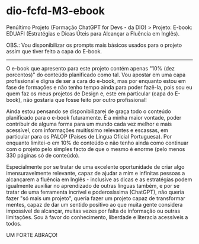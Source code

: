 # dio-fcfd-M3-ebook
Penúltimo Projeto (Formação ChatGPT for Devs - da DIO) > Projeto: E-book: EDUAFI (Estratégias e Dicas Úteis para Alcançar a Fluência em Inglês).

OBS.: Vou disponibilizar os prompts mais básicos usados para o projeto assim que tiver feito a capa do E-book.

-- --------------------

O e-book que apresento para este projeto contém apenas "10% (dez porcentos)" do conteúdo planificado como tal. Vou apostar em uma capa profissional e digna de ser a cara do e-book, mas por enquanto estou em fase de formações e não tenho tempo ainda para poder fazê-la, pois sou eu quem faz os meus projetos de Design e, este em particular (capa do E-book), não gostaria que fosse feito por outro profissional!

Ainda estou pensando se disponibilizarei de graça todo o conteúdo planificado para o e-book futuramente. É a minha maior vontade, poder contribuir de alguma forma para um mundo cada vez melhor e mais acessível, com informações muitíssimo relevantes e escassas, em particular para os PALOP (Países de Língua Oficial Portuguesa).
Por enquanto limitei-o em 10% de conteúdo e não tenho ainda como continuar com o projeto pelo simples facto de que o mesmo é enorme (pelo menos 330 páginas só de conteúdo).

Especialmente por se tratar de uma excelente oportunidade de criar algo imensuravelmente relevante, capaz de ajudar a mim e infinitas pessoas a alcançarem a fluência em Inglês - inclusive as dicas e as estratégias podem igualmente auxiliar no aprendizado de outras línguas também, e por se tratar de uma ferramenta incrível e poderosíssima (ChatGPT), não queria fazer "só mais um projeto", queria fazer um projeto capaz de transformar mentes, capaz de dar um sentido positivo ao que muita gente considera impossível de alcançar, muitas vezes por falta de informação ou outras limitações. Sou à favor do conhecimento, liberdade e literacia acessíveis a todos.


UM FORTE ABRAÇO!

